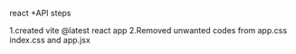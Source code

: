 react +API steps

1.created vite @latest react app
2.Removed unwanted codes from app.css index.css and app.jsx